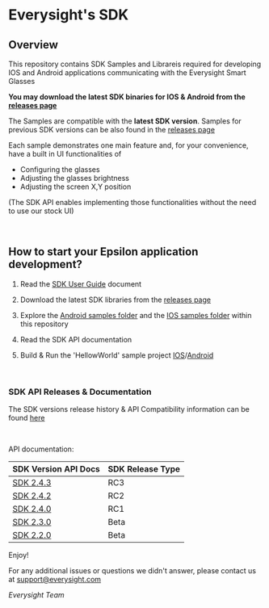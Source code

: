 # Everysight's SDK

## Overview

This repository contains SDK Samples and Librareis required for developing IOS and Android applications communicating with the Everysight Smart Glasses

**You may download the latest SDK binaries for IOS & Android from the [releases page](https://github.com/everysight-epsilon-sdk/samples/releases)**

The Samples are compatible with the **latest SDK version**. Samples for previous SDK versions can be also found in the [releases page](https://github.com/everysight-epsilon-sdk/samples/releases)

Each sample demonstrates one main feature and, for your convenience, have a built in UI functionalities of

- Configuring the glasses
- Adjusting the glasses brightness
- Adjusting the screen X,Y position

(The SDK API enables implementing those functionalities without the need to use our stock UI)

<br/>

## How to start your Epsilon application development?

1. Read the [SDK User Guide](./docs) document

2. Download the latest SDK libraries from the [releases page](https://github.com/everysight-epsilon-sdk/samples/releases)

2. Explore the [Android samples folder](./android) and the [IOS samples folder](./ios) within this repository

3. Read the SDK API documentation

4. Build & Run the 'HellowWorld' sample project [IOS](./ios/HelloWorld)/[Android](./android/helloworld)

<br/>

### SDK API Releases & Documentation

The SDK versions release history & API Compatibility information can be found [here](./docs/ReleaseHistory2x.md)

<br/>

API documentation:

| SDK Version API Docs                                           | SDK Release Type 
| -------------------------------------------------------------- | ---------------- 
| [SDK 2.4.3](https://sdk-docs.azureedge.net/v2.4.3/index.html)  | RC3              
| [SDK 2.4.2](https://sdk-docs.azureedge.net/v2.4.2/index.html)  | RC2              
| [SDK 2.4.0](https://sdk-docs.azureedge.net/v2.4.0/index.html)  | RC1              
| [SDK 2.3.0](https://sdk-docs.azureedge.net/v2.3.0/index.html)  | Beta             
| [SDK 2.2.0](https://sdk-docs.azureedge.net/v2.2.0/index.html)  | Beta             

Enjoy!

For any additional issues or questions we didn't answer, please contact us at support@everysight.com

_Everysight Team_
